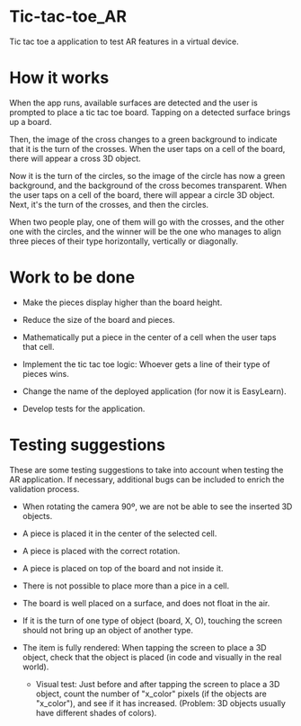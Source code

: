 # Tic-tac-toe_AR

Tic tac toe a application to test AR features in a virtual device.

# How it works

When the app runs, available surfaces are detected and the user is prompted to place a tic tac toe board. Tapping on a detected surface brings up a board.

Then, the image of the cross changes to a green background to indicate that it is the turn of the crosses. When the user taps on a cell of the board, there will appear a cross 3D object.

Now it is the turn of the circles, so the image of the circle has now a green background, and the background of the cross becomes transparent. When the user taps on a cell of the board, there will appear a circle 3D object. Next, it's the turn of the crosses, and then the circles.

When two people play, one of them will go with the crosses, and the other one with the circles, and the winner will be the one who manages to align three pieces of their type horizontally, vertically or diagonally.

# Work to be done

- Make the pieces display higher than the board height.

- Reduce the size of the board and pieces.

- Mathematically put a piece in the center of a cell when the user taps that cell.

- Implement the tic tac toe logic: Whoever gets a line of their type of pieces wins.

- Change the name of the deployed application (for now it is EasyLearn).

- Develop tests for the application.

# Testing suggestions

These are some testing suggestions to take into account when testing the AR application. If necessary, additional bugs can be included to enrich the validation process.

- When rotating the camera 90º, we are not be able to see the inserted 3D objects.

- A piece is placed it in the center of the selected cell.

- A piece is placed with the correct rotation.

- A piece is placed on top of the board and not inside it.

- There is not possible to place more than a pice in a cell.

- The board is well placed on a surface, and does not float in the air.

- If it is the turn of one type of object (board, X, O), touching the screen should not bring up an object of another type.

- The item is fully rendered: When tapping the screen to place a 3D object, check that the object is placed (in code and visually in the real world).
	- Visual test: Just before and after tapping the screen to place a 3D object, count the number of "x_color" pixels (if the objects are "x_color"), and see if it has increased. (Problem: 3D objects usually have different shades of colors).